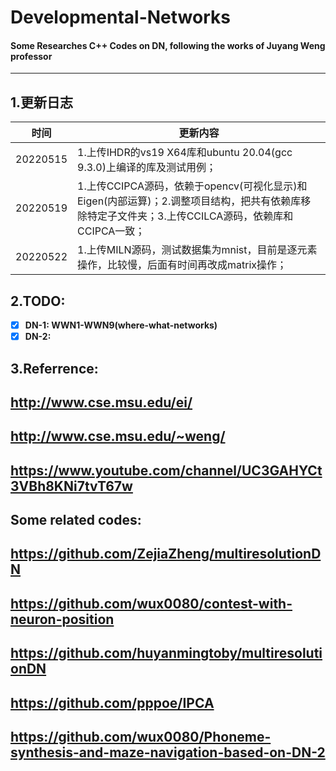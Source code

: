 # Developmental-Networks
#### Some Researches C++ Codes on DN,  following the works of Juyang Weng professor
---
## **1.更新日志**
时间|更新内容
--|--
20220515 | 1.上传IHDR的vs19 X64库和ubuntu 20.04(gcc 9.3.0)上编译的库及测试用例；
20220519 | 1.上传CCIPCA源码，依赖于opencv(可视化显示)和Eigen(内部运算)；2.调整项目结构，把共有依赖库移除特定子文件夹；3.上传CCILCA源码，依赖库和CCIPCA一致；
20220522 | 1.上传MILN源码，测试数据集为mnist，目前是逐元素操作，比较慢，后面有时间再改成matrix操作；

## **2.TODO:**
 - [x] **DN-1: WWN1-WWN9(where-what-networks)**
 - [x] **DN-2:**

## **3.Referrence:**
## http://www.cse.msu.edu/ei/
## http://www.cse.msu.edu/~weng/
## https://www.youtube.com/channel/UC3GAHYCt3VBh8KNi7tvT67w 

## Some related codes:
## https://github.com/ZejiaZheng/multiresolutionDN
## https://github.com/wux0080/contest-with-neuron-position
## https://github.com/huyanmingtoby/multiresolutionDN
## https://github.com/pppoe/IPCA
## https://github.com/wux0080/Phoneme-synthesis-and-maze-navigation-based-on-DN-2

